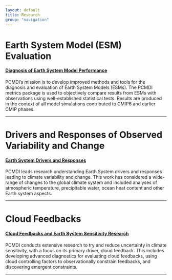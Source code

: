 ```yaml
---
layout: default
title: Research
group: "navigation"
---
```


# Earth System Model (ESM) Evaluation

#### [Diagnosis of Earth System Model Performance][Metrics]
PCMDI’s mission is to develop improved methods and tools for the diagnosis and evaluation of Earth System Models (ESMs). The PCMDI metrics package is used to objectively compare results from ESMs with observations using well-established statistical tests. Results are produced in the context of all model simulations contributed to CMIP6 and earlier CMIP phases.

---

# Drivers and Responses of Observed Variability and Change

#### [Earth System Drivers and Responses][DandA]
PCMDI leads research understanding Earth System drivers and responses leading to climate variability and change. This work has considered a wide-range of changes to the global climate system and included analyses of atmospheric temperature, precipitable water, ocean heat content and other Earth system aspects.

---

# Cloud Feedbacks

#### [Cloud Feedbacks and Earth System Sensitivity Research][CloudFeedbacks]
PCMDI conducts extensive research to try and reduce uncertainty in climate sensitivity, with a focus on its primary driver, cloud feedback. This includes developing advanced diagnostics for evaluating cloud feedbacks, using cloud controlling factors to observationally constrain feedbacks, and discovering emergent constraints.

---
[DandA]:{{site.baseurl}}/research/DandA
[Metrics]: {{site.baseurl}}/research/metrics
[CloudFeedbacks]: {{site.baseurl}}/projects/cloud_feedbacks/index.html
[KEN]: {{site.baseurl}}/staff/sperber/supplemental.html
